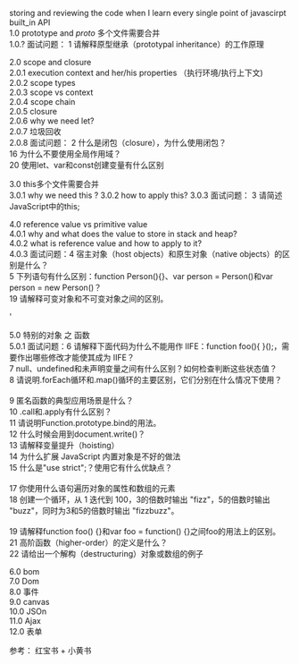 storing and reviewing  the code when I learn every single point of javascirpt built_in API <br>
1.0 prototype and _proto_ 多个文件需要合并<br>
1.0.? 面试问题： 1 请解释原型继承（prototypal inheritance）的工作原理





2.0 scope and closure<br>
2.0.1 execution context and her/his properties （执行环境/执行上下文)<br>
2.0.2 scope types <br>
2.0.3 scope  vs context <br>
2.0.4 scope chain<br>
2.0.5 closure <br>
2.0.6 why we need let?<br>
2.0.7 垃圾回收<br>
2.0.8 面试问题： 2 什么是闭包（closure），为什么使用闭包？<br>
               16 为什么不要使用全局作用域？<br>
               20 使用let、var和const创建变量有什么区别<br>
  
  
  
  
  
3.0 this多个文件需要合并<br>
3.0.1 why we need this ?
3.0.2 how to apply this?
3.0.3 面试问题： 3 请简述JavaScript中的this;<br>
      



4.0 reference value vs primitive value <br>
4.0.1  why and what does the value to store  in  stack and heap? <br>
4.0.2  what is reference value  and how to apply to it? <br>
4.0.3  面试问题：4 宿主对象（host objects）和原生对象（native objects）的区别是什么？<br>
               5 下列语句有什么区别：function Person(){}、var person = Person()和var person = new Person()？<br>
               19 请解释可变对象和不可变对象之间的区别。 <br>              

'


5.0 特别的对象 之 函数 <br>
5.0.1 面试问题：6 请解释下面代码为什么不能用作 IIFE：function foo(){ }();，需要作出哪些修改才能使其成为 IIFE？<br>
              7 null、undefined和未声明变量之间有什么区别？如何检查判断这些状态值？<br>
              8 请说明.forEach循环和.map()循环的主要区别，它们分别在什么情况下使用？<br>              
              9 匿名函数的典型应用场景是什么？<br>
              10 .call和.apply有什么区别？ <br>
              11 请说明Function.prototype.bind的用法。<br>
              12 什么时候会用到document.write()？<br>
              13 请解释变量提升（hoisting）<br>
              14 为什么扩展 JavaScript 内置对象是不好的做法<br>
              15 什么是"use strict";？使用它有什么优缺点？<br>  
              17 你使用什么语句遍历对象的属性和数组的元素 <br>
              18 创建一个循环，从 1 迭代到 100，3的倍数时输出 "fizz"，5的倍数时输出 "buzz"，同时为3和5的倍数时输出 "fizzbuzz"。  <br>  
              19 请解释function foo() {}和var foo = function() {}之间foo的用法上的区别。<br>
              21 高阶函数（higher-order）的定义是什么？<br>
              22 请给出一个解构（destructuring）对象或数组的例子<br>
              
              
              
6.0 bom<br>
7.0 Dom<br>
8.0 事件<br>
9.0 canvas<br>
10.0 JSOn<br>
11.0 Ajax<br>
12.0 表单<br>

参考： 红宝书 + 小黄书 
